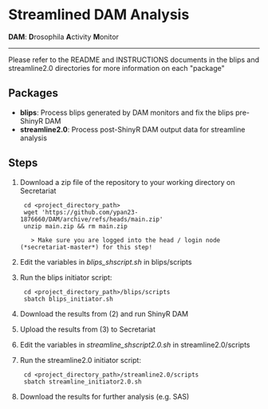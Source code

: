 # Streamlined DAM Analysis

**DAM**: **D**rosophila **A**ctivity **M**onitor

---

Please refer to the README and INSTRUCTIONS documents in the blips and streamline2.0 directories for more information on each "package"

## Packages

- **blips**: Process blips generated by DAM monitors and fix the blips pre-ShinyR DAM
- **streamline2.0**: Process post-ShinyR DAM output data for streamline analysis

## Steps

1. Download a zip file of the repository to your working directory on Secretariat

        cd <project_directory_path>
        wget 'https://github.com/ypan23-1876660/DAM/archive/refs/heads/main.zip'
        unzip main.zip && rm main.zip

          > Make sure you are logged into the head / login node (*secretariat-master*) for this step!

2. Edit the variables in *blips_shscript.sh* in blips/scripts

3. Run the blips initiator script: 

        cd <project_directory_path>/blips/scripts
        sbatch blips_initiator.sh

4. Download the results from (2) and run ShinyR DAM

5. Upload the results from (3) to Secretariat

6. Edit the variables in *streamline_shscript2.0.sh* in streamline2.0/scripts

7. Run the streamline2.0 initiator script: 

        cd <project_directory_path>/streamline2.0/scripts
        sbatch streamline_initiator2.0.sh

8. Download the results for further analysis (e.g. SAS)
